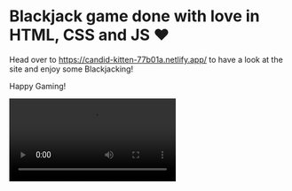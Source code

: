 # Blackjack game done with love in HTML, CSS and JS ❤️

Head over to https://candid-kitten-77b01a.netlify.app/ to have a look at the site and enjoy some Blackjacking!

Happy Gaming!

<video controls>
  <source src="blackjack.gif" type="video/gif">
</video>
